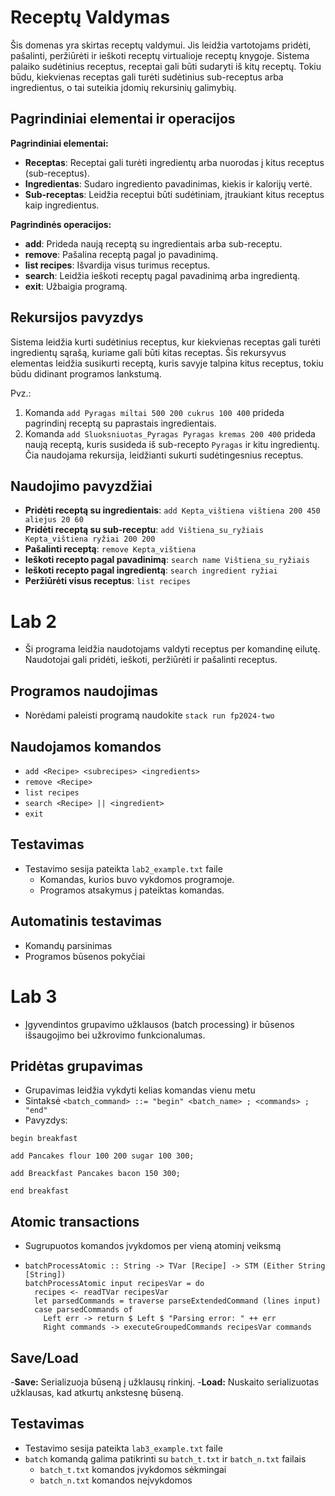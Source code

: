 # Receptų Valdymas

Šis domenas yra skirtas receptų valdymui. Jis leidžia vartotojams pridėti, pašalinti, peržiūrėti ir ieškoti receptų virtualioje receptų knygoje. Sistema palaiko sudėtinius receptus, receptai gali būti sudaryti iš kitų receptų. Tokiu būdu, kiekvienas receptas gali turėti sudėtinius sub-receptus arba ingredientus, o tai suteikia įdomių rekursinių galimybių.

## Pagrindiniai elementai ir operacijos

**Pagrindiniai elementai:**
- **Receptas**: Receptai gali turėti ingredientų arba nuorodas į kitus receptus (sub-receptus). 
- **Ingredientas**: Sudaro ingrediento pavadinimas, kiekis ir kalorijų vertė.
- **Sub-receptas**: Leidžia receptui būti sudėtiniam, įtraukiant kitus receptus kaip ingredientus.

**Pagrindinės operacijos:**
- **add**: Prideda naują receptą su ingredientais arba sub-receptu.
- **remove**: Pašalina receptą pagal jo pavadinimą.
- **list recipes**: Išvardija visus turimus receptus.
- **search**: Leidžia ieškoti receptų pagal pavadinimą arba ingredientą.
- **exit**: Užbaigia programą.

## Rekursijos pavyzdys

Sistema leidžia kurti sudėtinius receptus, kur kiekvienas receptas gali turėti ingredientų sąrašą, kuriame gali būti kitas receptas. Šis rekursyvus elementas leidžia susikurti receptą, kuris savyje talpina kitus receptus, tokiu būdu didinant programos lankstumą.

Pvz.:
1. Komanda `add Pyragas miltai 500 200 cukrus 100 400` prideda pagrindinį receptą su paprastais ingredientais.
2. Komanda `add Sluoksniuotas_Pyragas Pyragas kremas 200 400` prideda naują receptą, kuris susideda iš sub-recepto `Pyragas` ir kitu ingredientų. Čia naudojama rekursija, leidžianti sukurti sudėtingesnius receptus.

## Naudojimo pavyzdžiai

- **Pridėti receptą su ingredientais**: `add Kepta_vištiena vištiena 200 450 aliejus 20 60`
- **Pridėti receptą su sub-receptu**: `add Vištiena_su_ryžiais Kepta_vištiena ryžiai 200 200`
- **Pašalinti receptą**: `remove Kepta_vištiena`
- **Ieškoti recepto pagal pavadinimą**: `search name Vištiena_su_ryžiais`
- **Ieškoti recepto pagal ingredientą**: `search ingredient ryžiai`
- **Peržiūrėti visus receptus**: `list recipes`

# Lab 2

- Ši programa leidžia naudotojams valdyti receptus per komandinę eilutę. Naudotojai gali pridėti, ieškoti, peržiūrėti ir pašalinti receptus.

## Programos naudojimas

- Norėdami paleisti programą naudokite `stack run fp2024-two`

## Naudojamos komandos

- `add <Recipe> <subrecipes> <ingredients>`
- `remove <Recipe>`
- `list recipes`
- `search <Recipe> || <ingredient>`
- `exit`

## Testavimas

- Testavimo sesija pateikta `lab2_example.txt` faile
  - Komandas, kurios buvo vykdomos programoje.
  - Programos atsakymus į pateiktas komandas.
 
## Automatinis testavimas

- Komandų parsinimas
- Programos būsenos pokyčiai

# Lab 3

- Įgyvendintos grupavimo užklausos (batch processing) ir būsenos išsaugojimo bei užkrovimo funkcionalumas.

## Pridėtas grupavimas
- Grupavimas leidžia vykdyti kelias komandas vienu metu
- Sintaksė `<batch_command> ::= "begin" <batch_name> ; <commands> ;  "end" `
- Pavyzdys:
 
 `begin breakfast`

`add Pancakes flour 100 200 sugar 100 300;`
  
`add Breackfast Pancakes bacon 150 300;`

`end breakfast`

## Atomic transactions
- Sugrupuotos komandos įvykdomos per vieną atominį veiksmą

-     batchProcessAtomic :: String -> TVar [Recipe] -> STM (Either String [String])
      batchProcessAtomic input recipesVar = do
        recipes <- readTVar recipesVar
        let parsedCommands = traverse parseExtendedCommand (lines input)
        case parsedCommands of
          Left err -> return $ Left $ "Parsing error: " ++ err
          Right commands -> executeGroupedCommands recipesVar commands
  
## Save/Load
-**Save:** Serializuoja būseną į užklausų rinkinį.
-**Load:** Nuskaito serializuotas užklausas, kad atkurtų ankstesnę būseną.

## Testavimas
- Testavimo sesija pateikta `lab3_example.txt` faile
- `batch` komandą galima patikrinti su `batch_t.txt` ir `batch_n.txt` failais
  - `batch_t.txt` komandos įvykdomos sėkmingai
  - `batch_n.txt` komandos neįvykdomos



    
